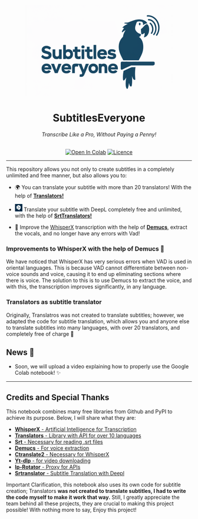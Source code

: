 <div align="center">
<img src="https://github.com/emmanuelinfante/SubtitlesEveryone/blob/main/Official%20Logo.png" /><br>
<h1>SubtitlesEveryone</h1>
<i>Transcribe Like a Pro, Without Paying a Penny!</i><br><br>

[![Open In Colab](https://img.shields.io/badge/Colab-F9AB00?style=for-the-badge&logo=googlecolab&color=525252)](https://colab.research.google.com/github/emmanuelinfante/SubtitlesEveryone/blob/main/SubtitlesEveryone.ipynb)
[![Licence](https://img.shields.io/badge/LICENSE-MIT-green.svg?style=for-the-badge)](https://github.com/emmanuelinfante/SubtitlesEveryone?tab=MIT-1-ov-file#readme)

</div>

---

This repository allows you not only to create subtitles in a completely unlimited and free manner, but also allows you to:

- 🌍 You can translate your subtitle with more than 20 translators! With the help of **[Translators!](https://pypi.org/project/translators)**

- ![](https://github.com/emmanuelinfante/SubtitlesEveryone/blob/main/mini%20deepl.png) Translate your subtitle with DeepL completely free and unlimited, with the help of **[SrtTranslators!](https://pypi.org/project/srtranslator/)**
- 🎷 Improve the [WhisperX](https://github.com/m-bain/whisperX) transcription with the help of **[Demucs](https://github.com/facebookresearch/demucs)**, extract the vocals, and no longer have any errors with Vad!

### Improvements to WhisperX with the help of Demucs 🎷
We have noticed that WhisperX has very serious errors when VAD is used in oriental languages. This is because VAD cannot differentiate between non-voice sounds and voice, causing it to end up eliminating sections where there is voice. The solution to this is to use Demucs to extract the voice, and with this, the transcription improves significantly, in any language.

### Translators as subtitle translator 
Originally, Translatros was not created to translate subtitles; however, we adapted the code for subtitle translation, which allows you and anyone else to translate subtitles into many languages, with over 20 translators, and completely free of charge 🥳

## News 🚨
- Soon, we will upload a video explaining how to properly use the Google Colab notebook! ✨

---

## **Credits and Special Thanks**
This notebook combines many free libraries from Github and PyPI to achieve its purpose. Below, I will share what they are:

- [**WhisperX** - Artificial Intelligence for Transcription](https://github.com/m-bain/whisperX)
- [**Translators** - Library with API for over 10 languages](https://pypi.org/project/translators/)
- [**Srt** - Necessary for reading .srt files](https://pypi.org/project/srt/)
- [**Demucs** - For voice extraction](https://pypi.org/project/demucs/)
- [**Ctranslate2** - Necessary for WhisperX](https://pypi.org/project/ctranslate2/)
- [**Yt-dlp** - for video downloading](https://pypi.org/project/yt-dlp/)
- [**Ip-Rotator** - Proxy for APIs](https://pypi.org/project/ip-rotator/)
- [**Srtranslator** - Subtitle Translation with Deepl](https://pypi.org/project/srtranslator/)

Important Clarification, this notebook also uses its own code for subtitle creation; Translators **was not created to translate subtitles, I had to write the code myself to make it work that way.** Still, I greatly appreciate the team behind all these projects, they are crucial to making this project possible! With nothing more to say, Enjoy this project!
